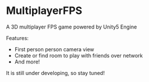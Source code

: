 # MultiplayerFPS
A 3D multiplayer FPS game powered by Unity5 Engine

Features:
- First person person camera view
- Create or find room to play with friends over network
- And more!

It is still under developing, so stay tuned!
